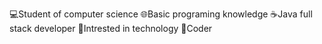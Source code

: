 💻Student of computer science
🌐Basic programing knowledge 
☕Java full stack developer 
👑Intrested in technology
🙌Coder
